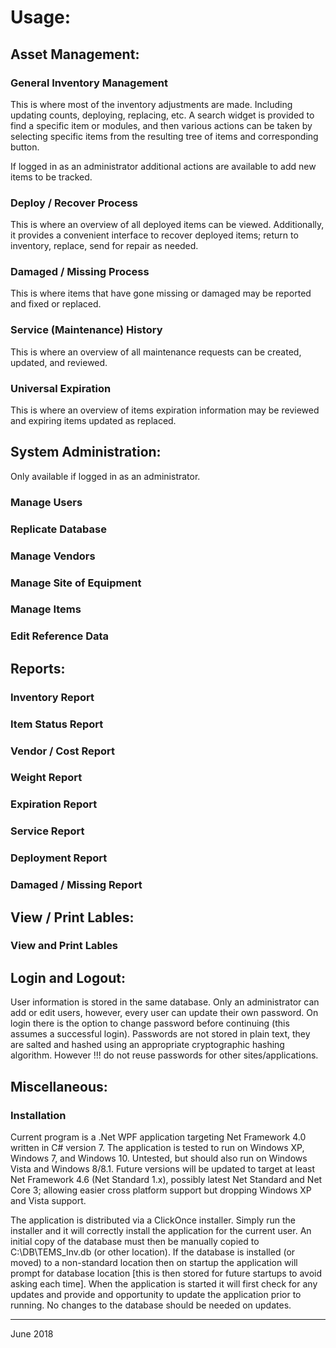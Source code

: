 Usage:
======

## Asset Management:

### General Inventory Management
This is where most of the inventory adjustments are made.
Including updating counts, deploying, replacing, etc.
A search widget is provided to find a specific item or modules,
and then various actions can be taken by selecting specific
items from the resulting tree of items and corresponding button.

If logged in as an administrator additional actions are 
available to add new items to be tracked.

### Deploy / Recover Process
This is where an overview of all deployed items can be viewed.
Additionally, it provides a convenient interface to recover
deployed items; return to inventory, replace, send for repair
as needed.

### Damaged / Missing Process
This is where items that have gone missing or damaged may
be reported and fixed or replaced.

### Service (Maintenance) History
This is where an overview of all maintenance requests can
be created, updated, and reviewed.

### Universal Expiration
This is where an overview of items expiration information 
may be reviewed and expiring items updated as replaced.


## System Administration:
Only available if logged in as an administrator.

### Manage Users

### Replicate Database

### Manage Vendors

### Manage Site of Equipment

### Manage Items

### Edit Reference Data


## Reports:

### Inventory Report

### Item Status Report

### Vendor / Cost Report

### Weight Report

### Expiration Report

### Service Report

### Deployment Report

### Damaged / Missing Report


## View / Print Lables:

### View and Print Lables


## Login and Logout:

User information is stored in the same database.  Only an administrator
can add or edit users, however, every user can update their own password.
On login there is the option to change password before continuing (this
assumes a successful login).  Passwords are not stored in plain text,
they are salted and hashed using an appropriate cryptographic hashing
algorithm.  However !!! do not reuse passwords for other sites/applications.

## Miscellaneous:

### Installation
Current program is a .Net WPF application targeting Net Framework 4.0
written in C# version 7.  The application is tested to run on
Windows XP, Windows 7, and Windows 10.  Untested, but should also
run on Windows Vista and Windows 8/8.1.  Future versions will
be updated to target at least Net Framework 4.6 (Net Standard 1.x),
possibly latest Net Standard and Net Core 3; allowing easier
cross platform support but dropping Windows XP and Vista support.

The application is distributed via a ClickOnce installer.  Simply 
run the installer and it will correctly install the application for
the current user.  An initial copy of the database must then be
manually copied to C:\DB\TEMS_Inv.db (or other location).  If the
database is installed (or moved) to a non-standard location then on
startup the application will prompt for database location [this is
then stored for future startups to avoid asking each time].  When the
application is started it will first check for any updates and provide
and opportunity to update the application prior to running.  No changes
to the database should be needed on updates.


---------
June 2018
